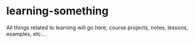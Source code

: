# learning-something
All things related to learning will go here, course projects, notes, lessons, examples, etc...
